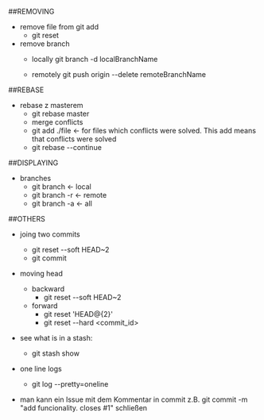 
##REMOVING
- remove file from git add
	- git reset <file>
- remove branch
	- locally
		git branch -d localBranchName

 	- remotely
		git push origin --delete remoteBranchName

##REBASE
- rebase z masterem
	- git rebase master
	- merge conflicts
	- git add ./file <- for files which conflicts were solved. This add means that conflicts were solved
	- git rebase --continue


##DISPLAYING
- branches
	- git branch <- local
	- git branch -r <- remote
	- git branch -a <- all

##OTHERS
- joing two commits
	- git reset --soft HEAD\~2
	- git commit

- moving head
	- backward
		- git reset --soft HEAD\~2
	- forward
		- git reset 'HEAD@{2}'
		- git reset --hard <commit_id>

- see what is in a stash:
	- git stash show

- one line logs
	- git log --pretty=oneline


- man kann ein Issue mit dem Kommentar in commit z.B. git commit -m "add funcionality. closes #1" schließen 